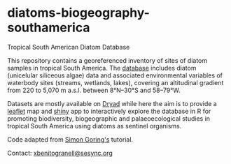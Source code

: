 # diatoms-biogeography-southamerica
Tropical South American Diatom Database

This repository contains a georeferenced inventory of sites of diatom samples in tropical South America. 
The [database](http://www.xavierbenito.com/bgsa/bgsa.html) includes diatom (unicelular siliceous algae) data and associated environmental variables of waterbody sites (streams, wetlands, lakes), covering an altitudinal gradient from 220 to 5,070 m a.s.l. between 8°N–30°S and 58–79°W.

Datasets are mostly available on [Dryad](https://datadryad.org/resource/doi:10.5061/dryad.ck7pt) while here the aim is to provide a [leaflet](https://rstudio.github.io/leaflet/) map and [shiny](http://shiny.rstudio.com) app to interactively explore the database in R for promoting biodiversity, biogeographic and palaeoecological studies in tropical South America using diatoms as sentinel organisms.

Code adapted from [Simon Goring's](https://github.com/SimonGoring/ShinyLeaflet-tutorial) tutorial.

Contact: xbenitogranell@sesync.org 